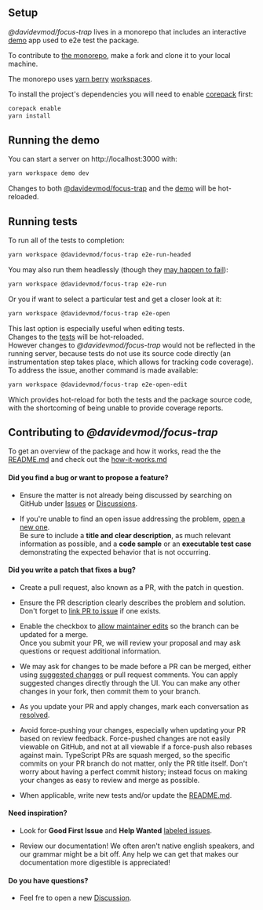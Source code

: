 ## Setup

_@davidevmod/focus-trap_ lives in a monorepo that includes an interactive [demo](https://github.com/DaviDevMod/focus-trap/tree/main/apps/demo) app used to e2e test the package.

To contribute to [the monorepo](https://github.com/DaviDevMod/focus-trap), make a fork and clone it to your local machine.

The monorepo uses [yarn berry](https://github.com/yarnpkg/berry) [workspaces](https://yarnpkg.com/features/workspaces).

To install the project's dependencies you will need to enable [corepack](https://yarnpkg.com/getting-started/install) first:

```bash
corepack enable
yarn install
```

## Running the demo

You can start a server on http://localhost:3000 with:

```bash
yarn workspace demo dev
```

Changes to both [@davidevmod/focus-trap](https://github.com/DaviDevMod/focus-trap/tree/main/packages/focus-trap) and the [demo](https://github.com/DaviDevMod/focus-trap/tree/main/apps/demo) will be hot-reloaded.

## Running tests

To run all of the tests to completion:

```bash
yarn workspace @davidevmod/focus-trap e2e-run-headed
```

You may also run them headlessly (though they [may happen to fail](https://www.cypress.io/blog/2019/01/22/when-can-the-test-click/)):

```bash
yarn workspace @davidevmod/focus-trap e2e-run
```

Or you if want to select a particular test and get a closer look at it:

```bash
yarn workspace @davidevmod/focus-trap e2e-open
```

This last option is especially useful when editing tests.  
Changes to the [tests](https://github.com/DaviDevMod/focus-trap/tree/main/packages/focus-trap/cypress) will be hot-reloaded.  
However changes to _@davidevmod/focus-trap_ would not be reflected in the running server, because tests do not use its source code directly (an instrumentation step takes place, which allows for tracking code coverage).  
To address the issue, another command is made available:

```bash
yarn workspace @davidevmod/focus-trap e2e-open-edit
```

Which provides hot-reload for both the tests and the package source code, with the shortcoming of being unable to provide coverage reports.

## Contributing to _@davidevmod/focus-trap_

To get an overview of the package and how it works, read the the [README.md](https://github.com/DaviDevMod/focus-trap/blob/main/packages/focus-trap/README.md) and check out the [how-it-works.md]()

#### Did you find a bug or want to propose a feature?

- Ensure the matter is not already being discussed by searching on GitHub under [Issues](https://github.com/DaviDevMod/focus-trap/issues) or [Discussions](https://github.com/DaviDevMod/focus-trap/discussions).

- If you're unable to find an open issue addressing the problem, [open a new one](https://github.com/DaviDevMod/focus-trap/issues/new).  
  Be sure to include a **title and clear description**, as much relevant information as possible, and a **code sample** or an **executable test case** demonstrating the expected behavior that is not occurring.

#### Did you write a patch that fixes a bug?

- Create a pull request, also known as a PR, with the patch in question.

- Ensure the PR description clearly describes the problem and solution.  
  Don't forget to [link PR to issue](https://docs.github.com/en/issues/tracking-your-work-with-issues/linking-a-pull-request-to-an-issue) if one exists.

- Enable the checkbox to [allow maintainer edits](https://docs.github.com/en/github/collaborating-with-issues-and-pull-requests/allowing-changes-to-a-pull-request-branch-created-from-a-fork) so the branch can be updated for a merge.  
  Once you submit your PR, we will review your proposal and may ask questions or request additional information.

- We may ask for changes to be made before a PR can be merged, either using [suggested changes](https://docs.github.com/en/github/collaborating-with-issues-and-pull-requests/incorporating-feedback-in-your-pull-request) or pull request comments. You can apply suggested changes directly through the UI. You can make any other changes in your fork, then commit them to your branch.

- As you update your PR and apply changes, mark each conversation as [resolved](https://docs.github.com/en/github/collaborating-with-issues-and-pull-requests/commenting-on-a-pull-request#resolving-conversations).

- Avoid force-pushing your changes, especially when updating your PR based on review feedback. Force-pushed changes are not easily viewable on GitHub, and not at all viewable if a force-push also rebases against main. TypeScript PRs are squash merged, so the specific commits on your PR branch do not matter, only the PR title itself. Don't worry about having a perfect commit history; instead focus on making your changes as easy to review and merge as possible.

- When applicable, write new tests and/or update the [README.md](https://github.com/DaviDevMod/focus-trap/blob/main/packages/focus-trap/README.md).

#### Need inspiration?

- Look for **Good First Issue** and **Help Wanted** [labeled issues](https://github.com/DaviDevMod/focus-trap/labels).

- Review our documentation! We often aren't native english speakers, and our grammar might be a bit off. Any help we can get that makes our documentation more digestible is appreciated!

#### Do you have questions?

- Feel fre to open a new [Discussion](https://github.com/DaviDevMod/focus-trap/discussions/new/choose).
